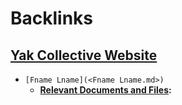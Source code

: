 
# Backlinks
## [Yak Collective Website](<Yak Collective Website.md>)
- `[Fname Lname](<Fname Lname.md>)`
    - **[Relevant Documents and Files](<Relevant Documents and Files.md>):**

